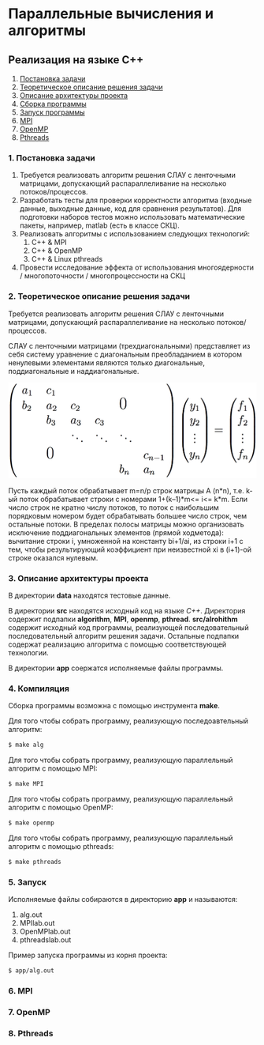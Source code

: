 # Параллельные вычисления и алгоритмы
## Реализация на языке C++

1. [ Постановка задачи ](#task)
2. [ Теоретическое описание решения задачи ](#theory)
3. [ Описание архитектуры проекта ](#arch)
4. [ Сборка программы ](#compile)
5. [ Запуск программы ](#run)
6. [ MPI ](#MPI)
7. [ OpenMP ](#OpenMP)
8. [ Pthreads ](#pthreads)

<a name="task"></a>
### 1. Постановка задачи

1. Требуется реализовать алгоритм решения СЛАУ с ленточными матрицами, допускающий распараллеливание на несколько потоков/процессов.
2. Разработать тесты для проверки корректности алгоритма (входные данные, выходные данные, код для сравнения результатов). Для подготовки наборов тестов можно использовать математические пакеты, например, matlab (есть в классе СКЦ).
3. Реализовать алгоритмы с использованием следующих технологий:
    1. С++ & MPI
    2. С++ & OpenMP
    3. C++ & Linux pthreads
4. Провести исследование эффекта от использования многоядерности / многопоточности / многопроцессности на СКЦ

<a name="theory"></a>
### 2. Теоретическое описание решения задачи

Требуется реализовать алгоритм решения СЛАУ с ленточными матрицами, допускающий распараллеливание на несколько потоков/процессов.

СЛАУ с ленточными матрицами (трехдиагональными) представляет из себя систему уравнение с диагональным преобладанием в котором ненулевыми элементами являются только диагональные, поддиагональные и наддиагональные.

![](./data/pic_for_report/TridiagonalSLE.jpg)

Пусть каждый поток обрабатывает m=n/p строк матрицы A (n\*n), т.е. k-ый поток обрабатывает строки с номерами 1+(k–1)\*m<= i<= k*m. Если число строк не кратно числу потоков, то поток с наибольшим порядковым номером будет обрабатывать большее число строк, чем остальные потоки. В пределах полосы матрицы можно организовать исключение поддиагональных элементов (прямой ходметода): вычитание строки i, умноженной на константу bi+1/ai, из строки i+1 с тем, чтобы результирующий коэффициент при неизвестной xi в (i+1)-ой строке оказался нулевым.

<a name="arch"></a>
### 3. Описание архитектуры проекта

В директории **data** находятся тестовые данные.

В директории **src** находятся исходный код на языке *C++*. Директория содержит подпапки **algorithm**, **MPI**, **openmp**, **pthread**. **src/alrohithm** содержит исходный код программы, реализующей последовательный последовательный алгоритм решения задачи. Остальные подпапки содержат реализацию алгоритма с помощью соответствующей технологии.

В директории **app** соержатся исполняемые файлы программы.

<a name="compile"></a>
### 4. Компиляция

Сборка программы возможна с помощью инструмента **make**.

Для того чтобы собрать программу, реализующую последоавтельный алгоритм:
```bash
$ make alg
```

Для того чтобы собрать программу, реализующую параллельный алгоритм с помощью MPI:
```bash
$ make MPI
```

Для того чтобы собрать программу, реализующую параллельный алгоритм с помощью OpenMP:
```bash
$ make openmp
```

Для того чтобы собрать программу, реализующую параллельный алгоритм с помощью pthreads:
```bash
$ make pthreads
```

<a name="run"></a>
### 5. Запуск

Исполняемые файлы собираются в директорию **app** и называются:
1. alg.out
2. MPIlab.out
3. OpenMPlab.out
4. pthreadslab.out

Пример запуска программы из корня проекта:
```bash
$ app/alg.out
```

<a name="MPI"></a>
### 6. MPI

<a name="OpenMP"></a>
### 7. OpenMP

<a name="pthreads"></a>
### 8. Pthreads